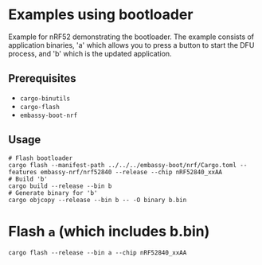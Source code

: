 # Examples using bootloader

Example for nRF52 demonstrating the bootloader. The example consists of application binaries, 'a'
which allows you to press a button to start the DFU process, and 'b' which is the updated
application.


## Prerequisites

* `cargo-binutils`
* `cargo-flash`
* `embassy-boot-nrf`

## Usage



```
# Flash bootloader
cargo flash --manifest-path ../../../embassy-boot/nrf/Cargo.toml --features embassy-nrf/nrf52840 --release --chip nRF52840_xxAA
# Build 'b'
cargo build --release --bin b
# Generate binary for 'b'
cargo objcopy --release --bin b -- -O binary b.bin
```

# Flash `a` (which includes b.bin)

```
cargo flash --release --bin a --chip nRF52840_xxAA
```

